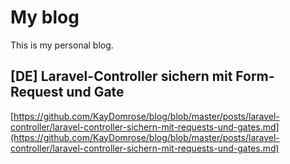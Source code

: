 # My blog
This is my personal blog.

## [DE] Laravel-Controller sichern mit Form-Request und Gate
[https://github.com/KayDomrose/blog/blob/master/posts/laravel-controller/laravel-controller-sichern-mit-requests-und-gates.md](https://github.com/KayDomrose/blog/blob/master/posts/laravel-controller/laravel-controller-sichern-mit-requests-und-gates.md)
